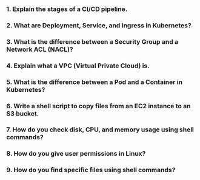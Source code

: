 ### 1. Explain the stages of a CI/CD pipeline.

### 2. What are Deployment, Service, and Ingress in Kubernetes?

### 3. What is the difference between a Security Group and a Network ACL (NACL)?

### 4. Explain what a VPC (Virtual Private Cloud) is.

### 5. What is the difference between a Pod and a Container in Kubernetes?

### 6. Write a shell script to copy files from an EC2 instance to an S3 bucket.

### 7. How do you check disk, CPU, and memory usage using shell commands?

### 8. How do you give user permissions in Linux?

### 9. How do you find specific files using shell commands?
